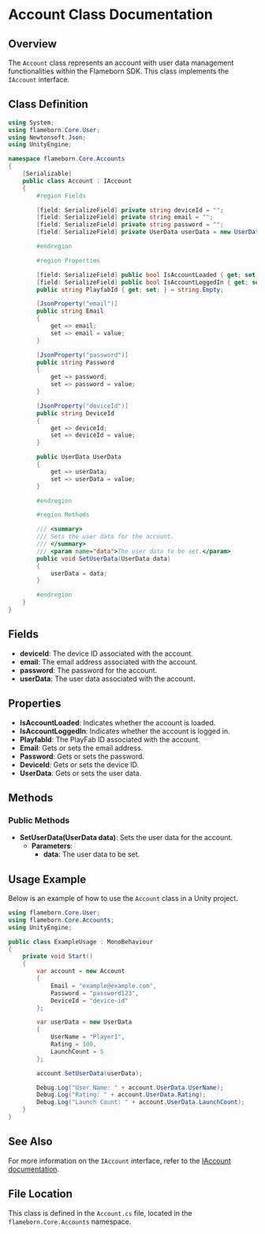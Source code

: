 
# Account Class Documentation

## Overview
The `Account` class represents an account with user data management functionalities within the Flameborn SDK. This class implements the `IAccount` interface.

## Class Definition

```csharp
using System;
using flameborn.Core.User;
using Newtonsoft.Json;
using UnityEngine;

namespace flameborn.Core.Accounts
{
    [Serializable]
    public class Account : IAccount
    {
        #region Fields

        [field: SerializeField] private string deviceId = "";
        [field: SerializeField] private string email = "";
        [field: SerializeField] private string password = "";
        [field: SerializeField] private UserData userData = new UserData();

        #endregion

        #region Properties

        [field: SerializeField] public bool IsAccountLoaded { get; set; } = false;
        [field: SerializeField] public bool IsAccountLoggedIn { get; set; } = false;
        public string PlayfabId { get; set; } = string.Empty;

        [JsonProperty("email")]
        public string Email
        {
            get => email;
            set => email = value;
        }

        [JsonProperty("password")]
        public string Password
        {
            get => password;
            set => password = value;
        }

        [JsonProperty("deviceId")]
        public string DeviceId
        {
            get => deviceId;
            set => deviceId = value;
        }

        public UserData UserData
        {
            get => userData;
            set => userData = value;
        }

        #endregion

        #region Methods

        /// <summary>
        /// Sets the user data for the account.
        /// </summary>
        /// <param name="data">The user data to be set.</param>
        public void SetUserData(UserData data)
        {
            userData = data;
        }

        #endregion
    }
}
```

## Fields
- **deviceId**: The device ID associated with the account.
- **email**: The email address associated with the account.
- **password**: The password for the account.
- **userData**: The user data associated with the account.

## Properties
- **IsAccountLoaded**: Indicates whether the account is loaded.
- **IsAccountLoggedIn**: Indicates whether the account is logged in.
- **PlayfabId**: The PlayFab ID associated with the account.
- **Email**: Gets or sets the email address.
- **Password**: Gets or sets the password.
- **DeviceId**: Gets or sets the device ID.
- **UserData**: Gets or sets the user data.

## Methods
### Public Methods
- **SetUserData(UserData data)**: Sets the user data for the account.
  - **Parameters**:
    - **data**: The user data to be set.

## Usage Example
Below is an example of how to use the `Account` class in a Unity project.

```csharp
using flameborn.Core.User;
using flameborn.Core.Accounts;
using UnityEngine;

public class ExampleUsage : MonoBehaviour
{
    private void Start()
    {
        var account = new Account
        {
            Email = "example@example.com",
            Password = "password123",
            DeviceId = "device-id"
        };

        var userData = new UserData
        {
            UserName = "Player1",
            Rating = 100,
            LaunchCount = 5
        };

        account.SetUserData(userData);

        Debug.Log("User Name: " + account.UserData.UserName);
        Debug.Log("Rating: " + account.UserData.Rating);
        Debug.Log("Launch Count: " + account.UserData.LaunchCount);
    }
}
```

## See Also
For more information on the `IAccount` interface, refer to the [IAccount documentation](https://gkhanc.github.io/flameborn-game/IAccount).

## File Location
This class is defined in the `Account.cs` file, located in the `flameborn.Core.Accounts` namespace.
